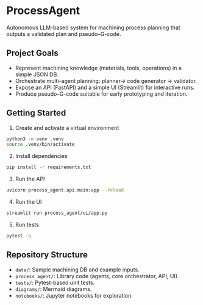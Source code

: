 ProcessAgent
============

Autonomous LLM-based system for machining process planning that outputs a validated plan and pseudo–G-code.

Project Goals
-------------
- Represent machining knowledge (materials, tools, operations) in a simple JSON DB.
- Orchestrate multi-agent planning: planner-> code generator -> validator.
- Expose an API (FastAPI) and a simple UI (Streamlit) for interactive runs.
- Produce pseudo–G-code suitable for early prototyping and iteration.

Getting Started
---------------
1) Create and activate a virtual environment

```bash
python3 -m venv .venv
source .venv/bin/activate
```

2) Install dependencies

```bash
pip install -r requirements.txt
```

3) Run the API

```bash
uvicorn process_agent.api.main:app --reload
```

4) Run the UI

```bash
streamlit run process_agent/ui/app.py
```

5) Run tests

```bash
pytest -q
```

Repository Structure
--------------------
- `data/`: Sample machining DB and example inputs.
- `process_agent/`: Library code (agents, core orchestrator, API, UI).
- `tests/`: Pytest-based unit tests.
- `diagrams/`: Mermaid diagrams.
- `notebooks/`: Jupyter notebooks for exploration.


